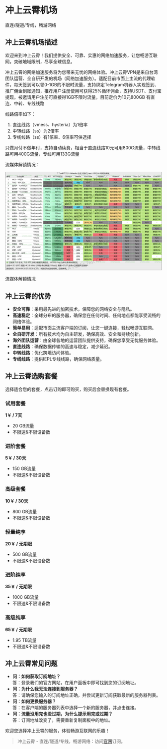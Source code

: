 # 冲上云霄机场

直连/隧道/专线，畅游网络

## 冲上云霄机场描述

欢迎来到冲上云霄！我们提供安全、可靠、实惠的网络加速服务，让您畅游互联网，突破地域限制，尽享全球信息。

冲上云霄的网络加速服务将为您带来无忧的网络体验。冲上云霄VPN是来自台湾团队运营、全自研开发的机场（网络加速服务）。适配目前市面上主流的代理软件，每天签到可以领0-1GB的不限时流量，支持绑定Telegram机器人实现签到、推广佣金到账通知，推荐用户注册使用可获得25%循环佣金，支持USDT、支付宝提现。被邀请用户注册可直接得1GB不限时流量。目前定价为10元800GB 有直连、中转、专线线路

线路倍率如下：

1.  直连线路（vmess、hysteria）为1倍率
2.  中转线路（ss）为2倍率
3.  专线线路（ss）有1倍率、6倍率可供选择

只做月付不做年付，支持自动续费，相当于直连线路10元可用800G流量，中转线路可用400G流量，专线可用133G流量

流媒体解锁情况：

![流媒体解锁情况](/1729663715.jpg)

流媒体解锁情况

## 冲上云霄的优势

*   **安全可靠**：采用最先进的加密技术，保障您的网络安全与隐私。
*   **高速稳定**：全球分布的服务器，确保您在任何时间、任何地点都能享受流畅的网络体验。
*   **简单易用**：适配市面主流客户端的订阅，让您一键连接，轻松畅游互联网。
*   **全自研开发**：所有技术均为自主研发，确保高效、安全和持续创新。
*   **海外团队运营**：由全球各地的运营团队提供支持，确保您享受无忧服务体验。
*   **直连线路**：确保数据传输的高速与稳定，减少延迟。
*   **中转线路**：优化跨境访问体验。
*   **专线线路**：提供IEPL专线线路，确保网络质量。

## 冲上云霄选购套餐

选择适合您的套餐，点击订购即可购买，购买后会替换现有套餐。

### 试用套餐

**1￥ / 7天**

*   20 GB流量
*   不限速&不限设备数

### 进阶套餐

**5￥ / 30天**

*   150 GB流量
*   不限速&不限设备数

### 高级套餐

**10￥ / 30天**

*   800 GB流量
*   不限速&不限设备数

### 轻量纯享

**20￥ / 无期限**

*   500 GB流量
*   不限速&不限设备数

### 进阶纯享

**35￥ / 无期限**

*   1000 GB流量
*   不限速&不限设备数

### 高级纯享

**65￥ / 无期限**

*   1.95 TB流量
*   不限速&不限设备数

## 冲上云霄常见问题

*   **问：如何获取订阅地址？**  
    答：登录我们的官方网站，在用户面板中即可找到您的订阅地址。
*   **问：为什么我无法连接到服务器？**  
    答：请确保您输入的订阅地址正确，并尝试更新订阅获取最新的服务器列表。
*   **问：如何更换服务器？**  
    答：在客户端的服务器列表中选择一个新的服务器，并点击连接。
*   **问：流量没用完也没过期，为什么提示用完或过期？**  
    答：订阅地址改变了，需要重新复制面板中的地址。

欢迎您选择冲上云霄的服务，体验畅游互联网的乐趣！

> 冲上云霄 - 直连/隧道/专线，畅游网络：访问[官网](https://tiao.bid/217)订阅。

